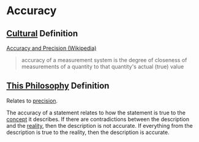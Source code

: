 # Accuracy

## [Cultural](./culture.md) Definition

<a href="https://en.wikipedia.org/wiki/Accuracy_and_precision" target="_blank">Accuracy and Precision (Wikipedia)</a>

> accuracy of a measurement system is the degree of closeness of measurements of a quantity to that quantity's actual (true) value

## [This Philosophy](./this-philosophy.md) Definition

Relates to [precision](./precision.md).

The accuracy of a statement relates to how the statement is true to the [concept](./concept.md) it describes. If there are contradictions between the description and the [reality](./reality.md), then the description is not accurate. If everything from the description is true to the reality, then the description is accurate.
